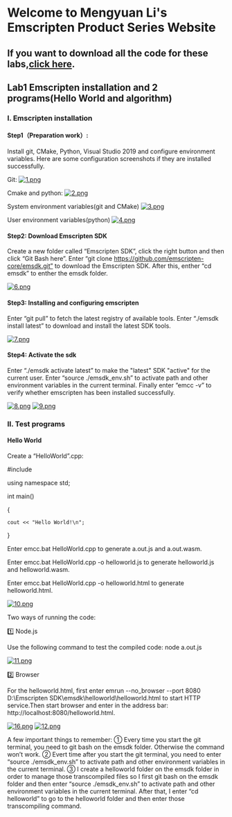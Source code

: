 # Welcome to Mengyuan Li's Emscripten Product Series Website

## If you want to download all the code for these labs,[click here](https://github.com/MengyuanL/CS7345-Lab-Mengyuan-Li).

## Lab1 Emscripten installation and 2 programs(Hello World and algorithm)

### Ⅰ. Emscripten installation

#### Step1（Preparation work）:

Install git, CMake, Python, Visual Studio 2019 and configure environment variables. Here are some configuration screenshots if they are installed successfully.

Git:
[![1.png](https://i.postimg.cc/NfxVdBhX/1.png)](https://postimg.cc/4mmBdCx4)

Cmake and python:
[![2.png](https://i.postimg.cc/9fxwb4bk/2.png)](https://postimg.cc/McQGKph0)

System environment variables(git and CMake)
[![3.png](https://i.postimg.cc/2ySHJBNB/3.png)](https://postimg.cc/47jbHydJ)

User environment variables(python)
[![4.png](https://i.postimg.cc/pdMsvStv/4.png)](https://postimg.cc/DS5rdBZp)

#### Step2: Download Emscripten SDK

Create a new folder called “Emscripten SDK”, click the right button and then click “Git Bash here”. Enter “git clone https://github.com/emscripten-core/emsdk.git” to download the Emscripten SDK. After this, enther “cd emsdk” to enther the emsdk folder. 

[![6.png](https://i.postimg.cc/yWqZRwjY/6.png)](https://postimg.cc/T591MNBZ)

#### Step3: Installing and configuring emscripten

Enter “git pull” to fetch the latest registry of available tools. Enter “./emsdk install latest” to download and install the latest SDK tools.

[![7.png](https://i.postimg.cc/Fstp3q7L/7.png)](https://postimg.cc/MXD18906)

#### Step4: Activate the sdk

Enter “./emsdk activate latest” to make the "latest" SDK "active" for the current user. Enter “source ./emsdk_env.sh” to activate path and other environment variables in the current terminal. Finally enter “emcc -v” to verify whether emscripten has been installed successfully.

[![8.png](https://i.postimg.cc/VkJNw7WK/8.png)](https://postimg.cc/hXqnb1wm)
[![9.png](https://i.postimg.cc/Jn5rxSRz/9.png)](https://postimg.cc/ZB0zK79G)

### Ⅱ. Test programs

#### Hello World 

Create a “HelloWorld”.cpp:

#include <iostream>
  
using namespace std;
  
int main()
  
{
  
    cout << "Hello World!\n";
  
}

Enter emcc.bat HelloWorld.cpp to generate a.out.js and a.out.wasm. 
  
Enter emcc.bat HelloWorld.cpp -o helloworld.js to generate helloworld.js and helloworld.wasm. 
 
Enter emcc.bat HelloWorld.cpp -o helloworld.html to generate helloworld.html.
  
[![10.png](https://i.postimg.cc/cHCW7CkX/10.png)](https://postimg.cc/Z9GX4bSd)
 
Two ways of running the code:
  
1️⃣ Node.js
  
Use the following command to test the compiled code: node a.out.js
  
[![11.png](https://i.postimg.cc/L5BhwnRL/11.png)](https://postimg.cc/SYRyzQnx)
  
2️⃣ Browser
  
For the helloworld.html, first enter emrun --no_browser --port 8080 D:\Emscripten SDK\emsdk\helloworld\helloworld.html to start HTTP service.Then start browser and enter in the address bar: http://localhost:8080/helloworld.html.
  
[![16.png](https://i.postimg.cc/sXTNcJGh/16.png)](https://postimg.cc/62Gc6n0W)
[![12.png](https://i.postimg.cc/WzKfRbnp/12.png)](https://postimg.cc/Zv8Lpm2X)
  
A few important things to remember:
① Every time you start the git terminal, you need to git bash on the emsdk folder. Otherwise the command won’t work.
② Evert time after you start the git terminal, you need to enter “source ./emsdk_env.sh” to activate path and other environment variables in the current terminal. 
③ I create a helloworld folder on the emsdk folder in order to manage those transcompiled files so I first git bash on the emsdk folder and then enter “source ./emsdk_env.sh” to activate path and other environment variables in the current terminal. After that, I enter “cd helloworld” to go to the helloworld folder and then enter those transcompiling command.

  



  

















